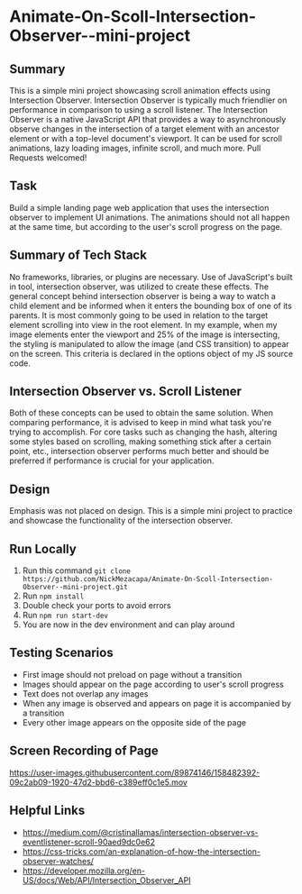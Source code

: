 # Animate-On-Scoll-Intersection-Observer--mini-project
## Summary 
This is a simple mini project showcasing scroll animation effects using Intersection Observer. Intersection Observer is typically much friendlier on performance in comparison to using a scroll listener. The Intersection Observer is a native JavaScript API that provides a way to asynchronously observe changes in the intersection of a target element with an ancestor element or with a top-level document's viewport. It can be used for scroll animations, lazy loading images, infinite scroll, and much more. Pull Requests welcomed!

## Task 
Build a simple landing page web application that uses the intersection observer to implement UI animations. The animations should not all happen at the same time, but according to the user's scroll progress on the page.

## Summary of Tech Stack
No frameworks, libraries, or plugins are necessary. Use of JavaScript's built in tool, intersection observer, was utilized to create these effects. The general concept behind intersection observer is being a way to watch a child element and be informed when it enters the bounding box of one of its parents. It is most commonly going to be used in relation to the target element scrolling into view in the root element. In my example, when my image elements enter the viewport and 25% of the image is intersecting, the styling is manipulated to allow the image (and CSS transition) to appear on the screen. This criteria is declared in the options object of my JS source code.

## Intersection Observer vs. Scroll Listener
Both of these concepts can be used to obtain the same solution. When comparing performance, it is advised to keep in mind what task you're trying to accomplish. For core tasks such as changing the hash, altering some styles based on scrolling, making something stick after a certain point, etc., intersection observer performs much better and should be preferred if performance is crucial for your application.  

## Design
Emphasis was not placed on design. This is a simple mini project to practice and showcase the functionality of the intersection observer. 

## Run Locally 
1. Run this command `git clone https://github.com/NickMezacapa/Animate-On-Scoll-Intersection-Observer--mini-project.git`
2. Run `npm install`
3. Double check your ports to avoid errors
4. Run `npm run start-dev`
5. You are now in the dev environment and can play around

## Testing Scenarios
- First image should not preload on page without a transition
- Images should appear on the page according to user's scroll progress
- Text does not overlap any images
- When any image is observed and appears on page it is accompanied by a transition
- Every other image appears on the opposite side of the page

## Screen Recording of Page 
https://user-images.githubusercontent.com/89874146/158482392-09c2ab09-1920-47d2-bbd6-c389eff0c1e5.mov

## Helpful Links
- https://medium.com/@cristinallamas/intersection-observer-vs-eventlistener-scroll-90aed9dc0e62
- https://css-tricks.com/an-explanation-of-how-the-intersection-observer-watches/
- https://developer.mozilla.org/en-US/docs/Web/API/Intersection_Observer_API


